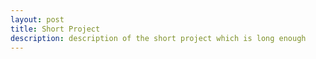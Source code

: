 ```yaml
---
layout: post
title: Short Project
description: description of the short project which is long enough
---
```


<pre id="target" style="width:100%;
                        font-family: Consolas,Courier,monospace; font-size:10px;
                        line-height:0.5;
                        letter-spacing: 0em;
                        display: inline-block;
                        border: 0;"></pre>

<script type="text/javascript" src="/assets/js/ascii.js"></script>
